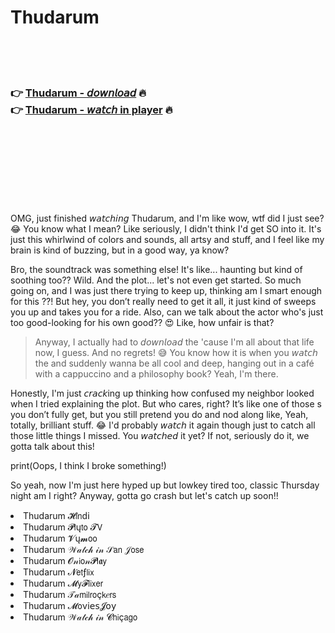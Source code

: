 <h1>Thudarum</h1>

<br><br><br>

<h3>👉 <a href="https://Jays-mataposttu1976.github.io/thrdcjddnh/">Thudarum - 𝘥𝘰𝘸𝘯𝘭𝘰𝘢𝘥</a> 🔥<br>
👉 <a href="https://Jays-mataposttu1976.github.io/thrdcjddnh/">Thudarum - 𝘸𝘢𝘵𝘤𝘩 in player</a> 🔥
</h3>



<br><br><br><br><br><br><br>


OMG, just finished 𝘸𝘢𝘵𝘤𝘩𝘪𝘯𝘨 Thudarum, and I'm like wow, wtf did I just see? 😂 You know what I mean? Like seriously, I didn't think I'd get SO into it. It's just this whirlwind of colors and sounds, all artsy and stuff, and I feel like my brain is kind of buzzing, but in a good way, ya know?

Bro, the soundtrack was something else! It's like... haunting but kind of soothing too?? Wild. And the plot... let's not even get started. So much going on, and I was just there trying to keep up, thinking am I smart enough for this  ??! But hey, you don’t really need to get it all, it just kind of sweeps you up and takes you for a ride. Also, can we talk about the actor who's just too good-looking for his own good?? 😍 Like, how unfair is that?

> Anyway, I actually had to 𝘥𝘰𝘸𝘯𝘭𝘰𝘢𝘥 the   'cause I'm all about that life now, I guess. And no regrets! 😅 You know how it is when you 𝘸𝘢𝘵𝘤𝘩 the   and suddenly wanna be all cool and deep, hanging out in a café with a cappuccino and a philosophy book? Yeah, I'm there.

Honestly, I'm just 𝘤𝘳𝘢𝘤𝘬ing up thinking how confused my neighbor looked when I tried explaining the plot. But who cares, right? It’s like one of those  s you don’t fully get, but you still pretend you do and nod along like, Yeah, totally, brilliant stuff. 😂 I'd probably 𝘸𝘢𝘵𝘤𝘩 it again though just to catch all those little things I missed. You 𝘸𝘢𝘵𝘤𝘩𝘦𝘥 it yet? If not, seriously do it, we gotta talk about this!

print(Oops, I think I broke something!)

So yeah, now I'm just here hyped up but lowkey tired too, classic Thursday night am I right? Anyway, gotta go crash but let's catch up soon!!

<li>Thudarum 𝓗𝗂𝗇ԁ𝗂</li>
<li>Thudarum 𝓟𝗅ų𝗍𝗈 𝓣𝖵</li>
<li>Thudarum 𝓥ų𝓶𝗈𝗈</li>
<li>Thudarum 𝒲𝒶𝓉𝒸𝒽 𝒾𝓃 𝒮𝖺𝗇 𝒥𝗈𝗌𝖾</li>
<li>Thudarum 𝓞𝓃𝗂𝗈𝓃𝓟𝗅𝖆𝗒</li>
<li>Thudarum 𝓝𝖾𝗍ƒ𝗅𝗂𝗑</li>
<li>Thudarum 𝓜𝗒𝓕𝗅𝗂𝗑𝖾𝗋</li>
<li>Thudarum 𝒯𝒶𝗆𝗂𝗅𝗋𝗈ç𝗄𝑒𝗋𝗌</li>
<li>Thudarum 𝓜𝗈ν𝗂𝖾𝗌𝓙𝗈𝗒</li>
<li>Thudarum 𝒲𝒶𝓉𝒸𝒽 𝒾𝓃 𝓒𝗁𝗂ç𝖺𝗀𝗈</li>

